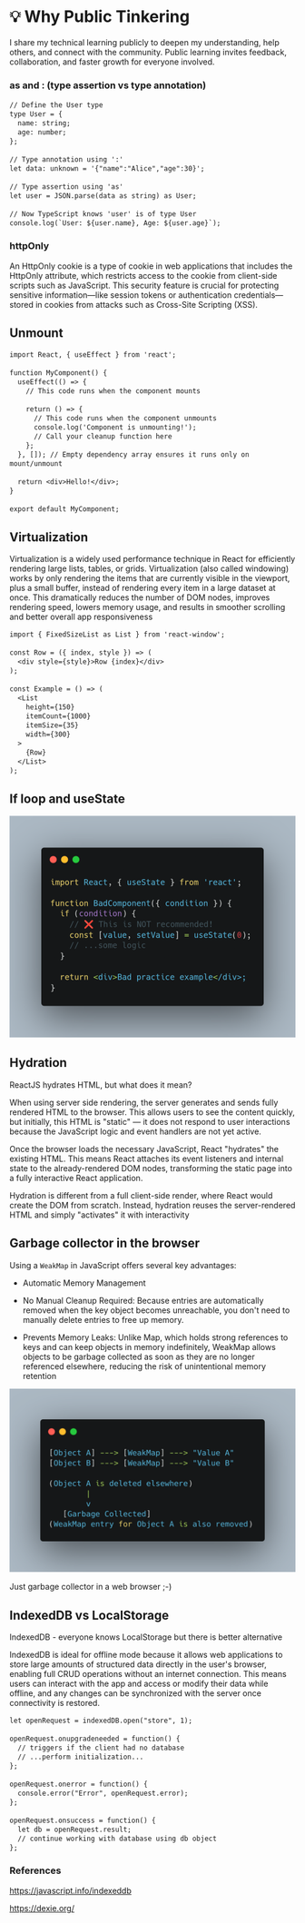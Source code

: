 # 💡 Why Public Tinkering

I share my technical learning publicly to deepen my understanding, help others, and connect with the community. Public learning invites feedback, collaboration, and faster growth for everyone involved.

### as and : (type assertion vs type annotation)

```
// Define the User type
type User = {
  name: string;
  age: number;
};

// Type annotation using ':'
let data: unknown = '{"name":"Alice","age":30}';

// Type assertion using 'as'
let user = JSON.parse(data as string) as User;

// Now TypeScript knows 'user' is of type User
console.log(`User: ${user.name}, Age: ${user.age}`);
```

### httpOnly

An HttpOnly cookie is a type of cookie in web applications that includes the HttpOnly attribute, which restricts access to the cookie from client-side scripts such as JavaScript. This security feature is crucial for protecting sensitive information—like session tokens or authentication credentials—stored in cookies from attacks such as Cross-Site Scripting (XSS).

## Unmount

```
import React, { useEffect } from 'react';

function MyComponent() {
  useEffect(() => {
    // This code runs when the component mounts

    return () => {
      // This code runs when the component unmounts
      console.log('Component is unmounting!');
      // Call your cleanup function here
    };
  }, []); // Empty dependency array ensures it runs only on mount/unmount

  return <div>Hello!</div>;
}

export default MyComponent;
```

## Virtualization

Virtualization is a widely used performance technique in React for efficiently rendering large lists, tables, or grids. Virtualization (also called windowing) works by only rendering the items that are currently visible in the viewport, plus a small buffer, instead of rendering every item in a large dataset at once. This dramatically reduces the number of DOM nodes, improves rendering speed, lowers memory usage, and results in smoother scrolling and better overall app responsiveness

```
import { FixedSizeList as List } from 'react-window';

const Row = ({ index, style }) => (
  <div style={style}>Row {index}</div>
);

const Example = () => (
  <List
    height={150}
    itemCount={1000}
    itemSize={35}
    width={300}
  >
    {Row}
  </List>
);
```

## If loop and useState

![ifloop](./resources/ifloop.png)

## Hydration

ReactJS hydrates HTML, but what does it mean?

When using server side rendering, the server generates and sends fully rendered HTML to the browser. This allows users to see the content quickly, but initially, this HTML is "static" — it does not respond to user interactions because the JavaScript logic and event handlers are not yet active.

Once the browser loads the necessary JavaScript, React "hydrates" the existing HTML. This means React attaches its event listeners and internal state to the already-rendered DOM nodes, transforming the static page into a fully interactive React application.

Hydration is different from a full client-side render, where React would create the DOM from scratch. Instead, hydration reuses the server-rendered HTML and simply "activates" it with interactivity



## Garbage collector in the browser

Using a `WeakMap` in JavaScript offers several key advantages:

- Automatic Memory Management

- No Manual Cleanup Required: Because entries are automatically removed when the key object becomes unreachable, you don't need to manually delete entries to free up memory.
- Prevents Memory Leaks: Unlike Map, which holds strong references to keys and can keep objects in memory indefinitely, WeakMap allows objects to be garbage collected as soon as they are no longer referenced elsewhere, reducing the risk of unintentional memory retention

![weakmap](./resources/weakmap.png)

Just garbage collector in a web browser ;-)

## IndexedDB vs LocalStorage

IndexedDB - everyone knows LocalStorage but there is better alternative

IndexedDB is ideal for offline mode because it allows web applications to store large amounts of structured data directly in the user's browser, enabling full CRUD operations without an internet connection. This means users can interact with the app and access or modify their data while offline, and any changes can be synchronized with the server once connectivity is restored.


```
let openRequest = indexedDB.open("store", 1);

openRequest.onupgradeneeded = function() {
  // triggers if the client had no database
  // ...perform initialization...
};

openRequest.onerror = function() {
  console.error("Error", openRequest.error);
};

openRequest.onsuccess = function() {
  let db = openRequest.result;
  // continue working with database using db object
};
```
### References

https://javascript.info/indexeddb

https://dexie.org/
